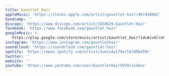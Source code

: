 ```yaml
---
title: Gauntlet Hair
appleMusic: 'https://itunes.apple.com/artist/gauntlet-hair/467438842'
bandcamp: ''
discogs: 'https://www.discogs.com/artist/1828629-Gauntlet-Hair'
facebook: 'https://www.facebook.com/gauntlet.hair'
googleMusic: >-
   https://play.google.com/store/music/artist/Gauntlet_Hair?id=Aiv4lro6a6x72k74rriyc7walzy
instagram: 'https://www.instagram.com/gauntlethair'
soundcloud: 'https://soundcloud.com/gauntlet-hair'
spotify: 'https://open.spotify.com/artist/1uein4y179xrl6J99b4INr'
twitter: ''
website: ''
youtube: 'https://www.youtube.com/user/GauntletHairVEVO/videos'
---
```

